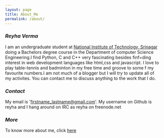 ```yaml
---
layout: page
title: About_Me
permalink: /about/
---
```


### **_Reyha Verma_**

I am an undergraduate student at [National Institute of Technology, Srinagar](http://www.nitsri.net/) doing a Bachelors degree course in the Department of computer Science Engineering.I find Python, C and C++ very fascinating besides finf=ding interest in web development languages like html,css and javascript. I love to play table-tennis and badminton in my free time  and groove to some f my favourite numbers.I am not much of a blogger but I will try to update all of my activites. You can contact me to discuss anything to the work that I do.

### **_Contact_**

My email is 'firstname_lastname@gmail.com'. My username on Github is reyha and I hang around on IRC as reyha on freenode.net

### **_More_** 

To know more about me, click [here](https://www.facebook.com/reyha.verma)